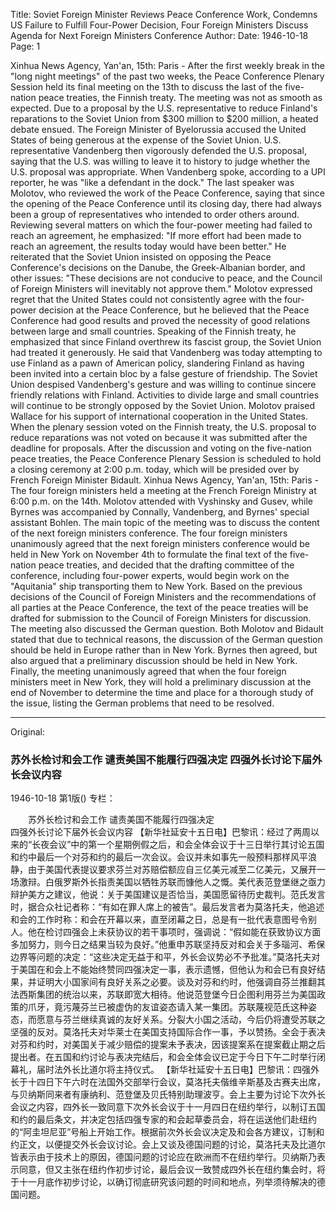 Title: Soviet Foreign Minister Reviews Peace Conference Work, Condemns US Failure to Fulfill Four-Power Decision, Four Foreign Ministers Discuss Agenda for Next Foreign Ministers Conference
Author:
Date: 1946-10-18
Page: 1

Xinhua News Agency, Yan'an, 15th: Paris - After the first weekly break in the "long night meetings" of the past two weeks, the Peace Conference Plenary Session held its final meeting on the 13th to discuss the last of the five-nation peace treaties, the Finnish treaty. The meeting was not as smooth as expected. Due to a proposal by the U.S. representative to reduce Finland's reparations to the Soviet Union from $300 million to $200 million, a heated debate ensued. The Foreign Minister of Byelorussia accused the United States of being generous at the expense of the Soviet Union. U.S. representative Vandenberg then vigorously defended the U.S. proposal, saying that the U.S. was willing to leave it to history to judge whether the U.S. proposal was appropriate. When Vandenberg spoke, according to a UPI reporter, he was "like a defendant in the dock." The last speaker was Molotov, who reviewed the work of the Peace Conference, saying that since the opening of the Peace Conference until its closing day, there had always been a group of representatives who intended to order others around. Reviewing several matters on which the four-power meeting had failed to reach an agreement, he emphasized: "If more effort had been made to reach an agreement, the results today would have been better." He reiterated that the Soviet Union insisted on opposing the Peace Conference's decisions on the Danube, the Greek-Albanian border, and other issues: "These decisions are not conducive to peace, and the Council of Foreign Ministers will inevitably not approve them." Molotov expressed regret that the United States could not consistently agree with the four-power decision at the Peace Conference, but he believed that the Peace Conference had good results and proved the necessity of good relations between large and small countries. Speaking of the Finnish treaty, he emphasized that since Finland overthrew its fascist group, the Soviet Union had treated it generously. He said that Vandenberg was today attempting to use Finland as a pawn of American policy, slandering Finland as having been invited into a certain bloc by a false gesture of friendship. The Soviet Union despised Vandenberg's gesture and was willing to continue sincere friendly relations with Finland. Activities to divide large and small countries will continue to be strongly opposed by the Soviet Union. Molotov praised Wallace for his support of international cooperation in the United States. When the plenary session voted on the Finnish treaty, the U.S. proposal to reduce reparations was not voted on because it was submitted after the deadline for proposals. After the discussion and voting on the five-nation peace treaties, the Peace Conference Plenary Session is scheduled to hold a closing ceremony at 2:00 p.m. today, which will be presided over by French Foreign Minister Bidault.
    Xinhua News Agency, Yan'an, 15th: Paris - The four foreign ministers held a meeting at the French Foreign Ministry at 6:00 p.m. on the 14th. Molotov attended with Vyshinsky and Gusev, while Byrnes was accompanied by Connally, Vandenberg, and Byrnes' special assistant Bohlen. The main topic of the meeting was to discuss the content of the next foreign ministers conference. The four foreign ministers unanimously agreed that the next foreign ministers conference would be held in New York on November 4th to formulate the final text of the five-nation peace treaties, and decided that the drafting committee of the conference, including four-power experts, would begin work on the "Aquitania" ship transporting them to New York. Based on the previous decisions of the Council of Foreign Ministers and the recommendations of all parties at the Peace Conference, the text of the peace treaties will be drafted for submission to the Council of Foreign Ministers for discussion. The meeting also discussed the German question. Both Molotov and Bidault stated that due to technical reasons, the discussion of the German question should be held in Europe rather than in New York. Byrnes then agreed, but also argued that a preliminary discussion should be held in New York. Finally, the meeting unanimously agreed that when the four foreign ministers meet in New York, they will hold a preliminary discussion at the end of November to determine the time and place for a thorough study of the issue, listing the German problems that need to be resolved.



<hr /> 

Original: 


### 苏外长检讨和会工作  谴责美国不能履行四强决定  四强外长讨论下届外长会议内容

1946-10-18
第1版()
专栏：

　　苏外长检讨和会工作
    谴责美国不能履行四强决定   
    四强外长讨论下届外长会议内容
    【新华社延安十五日电】巴黎讯：经过了两周以来的“长夜会议”中的第一个星期例假之后，和会全体会议于十三日举行其讨论五国和约中最后一个对芬和约的最后一次会议。会议并未如事先一般预料那样风平浪静，由于美国代表提议要求芬兰对苏赔偿额应自三亿美元减至二亿美元，又展开一场激辩。白俄罗斯外长指责美国以牺牲苏联而慷他人之慨。美代表范登堡继之亟力辩护美方之建议，他说：关于美国建议是否恰当，美国愿留待历史裁判。范氏发言时，据合众社记者称：“有如在罪人席上的被告”。最后发言者为莫洛托夫，他追述和会的工作时称：和会在开幕以来，直至闭幕之日，总是有一批代表意图号令别人。他在检讨四强会上未获协议的若干事项时，强调说：“假如能在获致协议方面多加努力，则今日之结果当较为良好。”他重申苏联坚持反对和会关于多瑙河、希保边界等问题的决定：“这些决定无益于和平，外长会议势必不予批准。”莫洛托夫对于美国在和会上不能始终赞同四强决定一事，表示遗憾，但他认为和会已有良好结果，并证明大小国家间有良好关系之必要。谈及对芬和约时，他强调自芬兰推翻其法西斯集团的统治以来，苏联即宽大相待。他说范登堡今日企图利用芬兰为美国政策的爪牙，竟污蔑芬兰已被虚伪的友谊姿态请入某一集团。苏联蔑视范氏这种姿态，而愿意与芬兰继续真诚的友好关系。分裂大小国之活动，今后仍将遭受苏联之坚强的反对。莫洛托夫对华莱士在美国支持国际合作一事，予以赞扬。全会于表决对芬和约时，对美国关于减少赔偿的提案未予表决，因该提案系在提案截止期之后提出者。在五国和约讨论与表决完结后，和会全体会议已定于今日下午二时举行闭幕礼，届时法外长比道尔将主持仪式。
    【新华社延安十五日电】巴黎讯：四强外长于十四日下午六时在法国外交部举行会议，莫洛托夫偕维辛斯基及古赛夫出席，与贝纳斯同来者有康纳利、范登堡及贝氏特别助理波亨。会上主要为讨论下次外长会议之内容，四外长一致同意下次外长会议于十一月四日在纽约举行，以制订五国和约的最后条文，并决定包括四强专家的和会起草委员会，将在运送他们赴纽约的“阿圭坦尼亚”号船上开始工作。根据前次外长会议决定及和会各方建议，订制和约正文，以便提交外长会议讨论。会上又谈及德国问题的讨论，莫洛托夫及比道尔皆表示由于技术上的原因，德国问题的讨论应在欧洲而不在纽约举行。贝纳斯乃表示同意，但又主张在纽约作初步讨论，最后会议一致赞成四外长在纽约集会时，将于十一月底作初步讨论，以确订彻底研究该问题的时间和地点，列举须待解决的德国问题。
